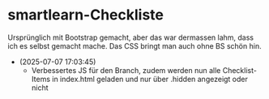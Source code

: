 # smartlearn-Checkliste

Ursprünglich mit Bootstrap gemacht, aber das war dermassen lahm, dass ich es selbst gemacht mache. Das CSS bringt man auch ohne BS schön hin.

- (2025-07-07 17:03:45)
  - Verbessertes JS für den Branch, zudem werden nun alle Checklist-Items in index.html geladen und nur über .hidden angezeigt oder nicht